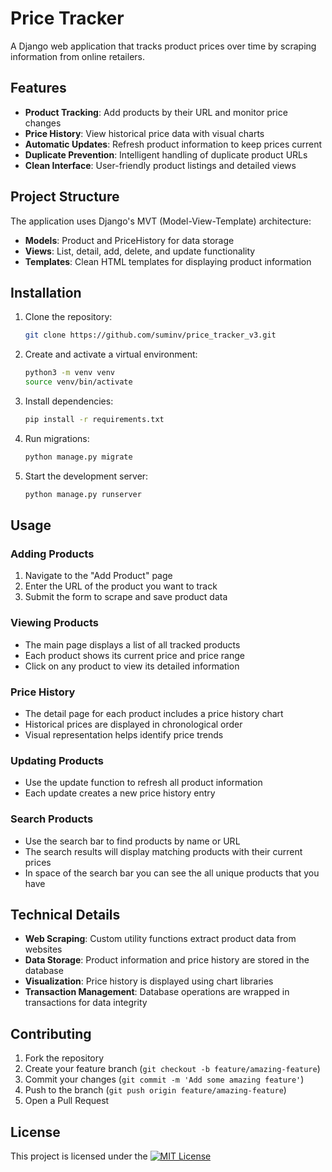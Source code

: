 # Price Tracker

A Django web application that tracks product prices over time by scraping information from online retailers.

## Features

- **Product Tracking**: Add products by their URL and monitor price changes
- **Price History**: View historical price data with visual charts
- **Automatic Updates**: Refresh product information to keep prices current
- **Duplicate Prevention**: Intelligent handling of duplicate product URLs
- **Clean Interface**: User-friendly product listings and detailed views

## Project Structure

The application uses Django's MVT (Model-View-Template) architecture:

- **Models**: Product and PriceHistory for data storage
- **Views**: List, detail, add, delete, and update functionality
- **Templates**: Clean HTML templates for displaying product information

## Installation

1. Clone the repository:
   ```bash
   git clone https://github.com/suminv/price_tracker_v3.git
   ```

2. Create and activate a virtual environment:
   ```bash
   python3 -m venv venv
   source venv/bin/activate 
   ```

3. Install dependencies:
   ```bash
   pip install -r requirements.txt
   ```

4. Run migrations:
   ```bash
   python manage.py migrate
   ```

5. Start the development server:
   ```bash
   python manage.py runserver
   ```

## Usage

### Adding Products

1. Navigate to the "Add Product" page
2. Enter the URL of the product you want to track
3. Submit the form to scrape and save product data

### Viewing Products

- The main page displays a list of all tracked products
- Each product shows its current price and price range
- Click on any product to view its detailed information

### Price History

- The detail page for each product includes a price history chart
- Historical prices are displayed in chronological order
- Visual representation helps identify price trends

### Updating Products

- Use the update function to refresh all product information
- Each update creates a new price history entry

### Search Products

- Use the search bar to find products by name or URL
- The search results will display matching products with their current prices
- In space of the search bar you can see the all unique products that you have

## Technical Details

- **Web Scraping**: Custom utility functions extract product data from websites
- **Data Storage**: Product information and price history are stored in the database
- **Visualization**: Price history is displayed using chart libraries
- **Transaction Management**: Database operations are wrapped in transactions for data integrity

## Contributing

1. Fork the repository
2. Create your feature branch (`git checkout -b feature/amazing-feature`)
3. Commit your changes (`git commit -m 'Add some amazing feature'`)
4. Push to the branch (`git push origin feature/amazing-feature`)
5. Open a Pull Request

## License



This project is licensed under the [![MIT License](https://img.shields.io/badge/License-MIT-green.svg)](https://choosealicense.com/licenses/mit/)
